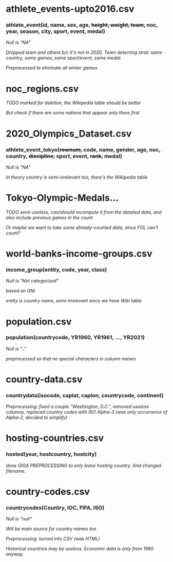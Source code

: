 # athlete_events-upto2016.csv

### athlete_event(id, name, sex, age, ~~height, weight, team,~~ noc, year, season, city, sport, event, medal)

*Null is "NA"*

*Dropped team and others b/c it's not in 2020. Team detecting strat: same country, same games, same sport/event, same medal.*

*Preprocessed to eliminate all winter games*


# noc_regions.csv

*TODO marked for deletion, the Wikipedia table should be better*

*But check if there are some nations that appear only there first*


# 2020_Olympics_Dataset.csv

### athlete_event_tokyo(~~rownum,~~ code, name, gender, age, noc, country, ~~discipline,~~ sport, event, ~~rank,~~ medal)

*Null is "NA"*

*In theory country is semi-irrelevant too, there's the Wikipedia table*


# Tokyo-Olympic-Medals...

*TODO semi-useless, can/should recompute it from the detailed data, and also include previous games in the count*

*Or maybe we want to take some already-counted data, since FOL can't count?*


# world-banks-income-groups.csv

### income_group(entity, code, year, class)

*Null is "Not categorized"*

*based on GNI*

*entity is country name, semi-irrelevant since we have Wiki table*


# population.csv

### population(countrycode, YR1960, YR1961, ..., YR2021)

*Null is ".."*

*preprocessed so that no special characters in column names*


# country-data.csv

### countrydata(isocode, caplat, caplon, countrycode, continent)

*Preprocessing: fixed a couple "Washington, D.C.", removed useless columns, replaced country codes with ISO Alpha-3 (was only occurrence of Alpha-2, decided to simplify)*


# hosting-countries.csv

### hosted(year, hostcountry, hostcity)

*done GIGA PREPROCESSING to only leave hosting country. And changed filename.*


# country-codes.csv

### countrycodes(Country, IOC, FIFA, ISO)

*Null is "null"*

*Will be main source for country names too*

*Preprocessing: turned into CSV (was HTML)*

*Historical countries may be useless. Economic data is only from 1960 anyway.*
